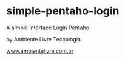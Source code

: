 simple-pentaho-login
====================

A simple interface Login Pentaho 

by Ambiente Livre Tecnologia

www.ambientelivre.com.br 
